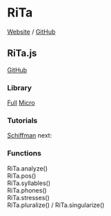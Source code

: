 # RiTa
[Website](https://rednoise.org/rita/) / [GitHub](https://github.com/dhowe/rita/)

## RiTa.js
[GitHub](https://github.com/dhowe/ritajs)

### Library
[Full](https://unpkg.com/rita@2.8.1/dist/rita.js)
[Micro](https://unpkg.com/rita@2.8.1/dist/rita-micro.js)

### Tutorials
[Schiffman](https://www.youtube.com/watch?v=lIPEvh8HbGQ) next:

### Functions
RiTa.analyze()  
RiTa.pos()  
RiTa.syllables()  
RiTa.phones()  
RiTa.stresses()  
RiTa.pluralize() / RiTa.singularize()  
